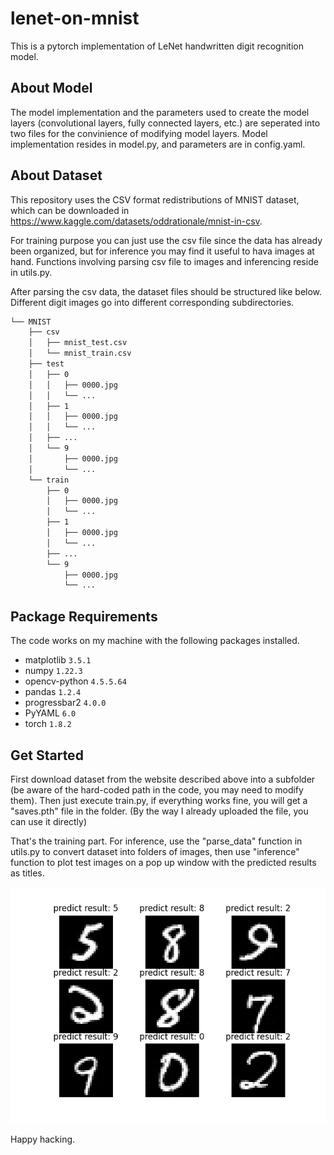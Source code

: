 # lenet-on-mnist

This is a pytorch implementation of LeNet handwritten digit recognition model.

## About Model

The model implementation and the parameters used to create the model layers (convolutional layers, fully connected layers, etc.) are seperated into two files for the convinience of modifying model layers. Model implementation resides in model.py, and parameters are in config.yaml.

## About Dataset

This repository uses the CSV format redistributions of MNIST dataset, which can be downloaded in https://www.kaggle.com/datasets/oddrationale/mnist-in-csv.  
  

For training purpose you can just use the csv file since the data has already been organized, but for inference you may find it useful to hava images at hand. Functions involving parsing csv file to images and inferencing reside in utils.py.  
  

After parsing the csv data, the dataset files should be structured like below. Different digit images go into different corresponding subdirectories.
```bash
└── MNIST
    ├── csv
    │   ├── mnist_test.csv
    │   └── mnist_train.csv
    ├── test
    │   ├── 0
    │   │   ├── 0000.jpg
    │   │   └── ...
    │   ├── 1
    │   │   ├── 0000.jpg
    │   │   └── ...
    │   ├── ...
    │   └── 9
    │       ├── 0000.jpg
    │       └── ...
    └── train
        ├── 0
        │   ├── 0000.jpg
        │   └── ...
        ├── 1
        │   ├── 0000.jpg
        │   └── ...
        ├── ...
        └── 9
            ├── 0000.jpg
            └── ...
```

## Package Requirements

The code works on my machine with the following packages installed.

- matplotlib `3.5.1`
- numpy `1.22.3`
- opencv-python `4.5.5.64`
- pandas `1.2.4`
- progressbar2 `4.0.0`
- PyYAML `6.0`
- torch `1.8.2`

## Get Started

First download dataset from the website described above into a subfolder (be aware of the hard-coded path in the code, you may need to modify them). Then just execute train.py, if everything works fine, you will get a "saves.pth" file in the folder. (By the way I already uploaded the file, you can use it directly)  

That's the training part. For inference, use the "parse_data" function in utils.py to convert dataset into folders of images, then use "inference" function to plot test images on a pop up window with the predicted results as titles.  

![Img](./inference.png)

Happy hacking.